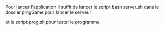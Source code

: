 Pour lancer l'application il suffit de lancer le script bash server.sh dans le dossier pingGame pour lancer le serveur

et le script prog.sh pour tester le programme